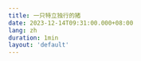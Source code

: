 ```yaml
---
title: 一只特立独行的猪
date: 2023-12-14T09:31:00.000+08:00
lang: zh
duration: 1min
layout: 'default'
---
```


<Title />

> 《一只特立独行的猪》王小波

张爱玲对这种生活了解得很透，小说写得很地道。但说句良心话，我不喜欢。 我总觉得小说可以写痛苦，写绝望，不能写让人心烦的事，理由很简单：看了以后不烦也要烦，烦了更要烦，而心烦这件事，正是多数中国人最大的苦难。
